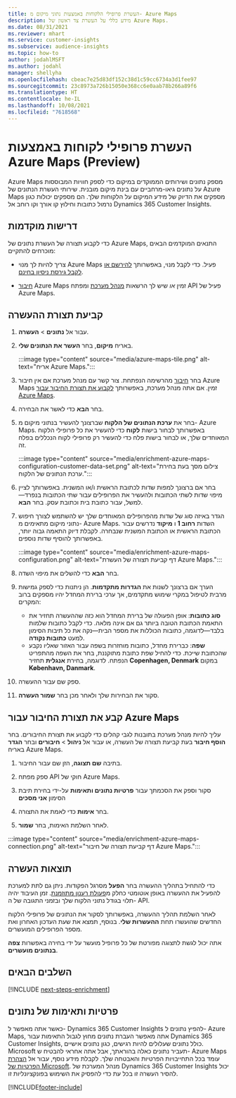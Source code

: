 ```yaml
---
title: העשרת פרופילי הלקוחות באמצעות נתוני מיקום מ- Azure Maps
description: מידע כללי על העשרת צד ראשון של Azure Maps.
ms.date: 08/31/2021
ms.reviewer: mhart
ms.service: customer-insights
ms.subservice: audience-insights
ms.topic: how-to
author: jodahlMSFT
ms.author: jodahl
manager: shellyha
ms.openlocfilehash: cbeac7e25d83df152c38d1c59cc6734a3d1fee97
ms.sourcegitcommit: 23c8973a726b15050e368cc6e0aab78b266a89f6
ms.translationtype: HT
ms.contentlocale: he-IL
ms.lasthandoff: 10/08/2021
ms.locfileid: "7618568"
---
```

# <a name="enrichment-of-customer-profiles-with-azure-maps-preview"></a>העשרת פרופילי לקוחות באמצעות Azure Maps‏ (Preview)

Azure Maps מספק נתונים ושירותים הממוקדים במיקום כדי לספק חוויות המבוססות על נתונים גיאו-מרחביים עם בינת מיקום מובנית. שירותי העשרת הנתונים של Azure Maps מספקים את הדיוק של מידע המיקום על הלקוחות שלך. הם מספקים יכולות כגון נרמול כתובות וחילוץ קו אורך וקו רוחב אל Dynamics 365 Customer Insights.

## <a name="prerequisites"></a>דרישות מוקדמות

כדי לקבוע תצורה של העשרת נתונים של Azure Maps, התנאים המוקדמים הבאים מוכרחים להתקיים:

- צריך להיות לך מנוי Azure Maps פעיל. כדי לקבל מנוי, באפשרותך [להירשם או לקבל גירסת ניסיון בחינם](https://azure.microsoft.com/services/azure-maps/).

- [חיבור](connections.md) Azure Maps זמין *או* שיש לך הרשאות [מנהל מערכת](permissions.md#administrator) ומפתח API פעיל של Azure Maps.

## <a name="configure-the-enrichment"></a>קביעת תצורת ההעשרה

1. עבור אל **נתונים** > **העשרה**. 

1. באריח **מיקום**, בחר **העשר את הנתונים שלי**.

   :::image type="content" source="media/azure-maps-tile.png" alt-text="אריח Azure Maps.":::

1. בחר [חיבור](connections.md) מהרשימה הנפתחת. צור קשר עם מנהל מערכת אם אין חיבור Azure Maps זמין. אם אתה מנהל מערכת, באפשרותך [לקבוע את תצורת החיבור עבור Azure Maps](#configure-the-connection-for-azure-maps). 

1. בחר **הבא** כדי לאשר את הבחירה.

1. בחר את **ערכת הנתונים של הלקוח** שברצונך להעשיר בנתוני מיקום מ- Azure Maps. באפשרותך לבחור בישות **לקוח** כדי להעשיר את כל פרופילי הלקוח המאוחדים שלך, או לבחור בישות פלח כדי להעשיר רק פרופילי לקוח הנכללים בפלח זה.

    :::image type="content" source="media/enrichment-azure-maps-configuration-customer-data-set.png" alt-text="צילום מסך בעת בחירת ערכת הנתונים של הלקוח.":::

1. בחר אם ברצונך למפות שדות לכתובת הראשית ו/או המשנית. באפשרותך לציין מיפוי שדות לשתי הכתובות ולהעשיר את הפרופילים עבור שתי הכתובות בנפרד&mdash;למשל, עבור כתובת בית וכתובת עסק. בחר **הבא**.

1. הגדר באיזה סוג של שדות מהפרופילים המאוחדים שלך יש להשתמש לצורך חיפוש נתוני מיקום מתאימים מ- Azure Maps. השדות **רחוב 1** ו **מיקוד** נדרשים עבור הכתובת הראשית או הכתובת המשנית שנבחרה. לקבלת דיוק התאמה גבוה יותר, באפשרותך להוסיף שדות נוספים.

   :::image type="content" source="media/enrichment-azure-maps-configuration.png" alt-text="דף קביעת תצורה של העשרת Azure Maps.":::

1. בחר **הבא** כדי להשלים את מיפוי השדה.

1. הערך אם ברצונך לשנות את **הגדרות מתקדמות**. הן ניתנות כדי לספק גמישות מרבית לטיפול במקרי שימוש מתקדמים, אך ערכי ברירת המחדל יהיו מספקים ברוב המקרים:
   - **סוג כתובות**: אופן הפעולה של ברירת המחדל הוא כזה שההעשרה תחזיר את התאמת הכתובת הטובה ביותר גם אם אינה מלאה. כדי לקבל כתובות שלמות בלבד&mdash;לדוגמה, כתובות הכוללות את מספר הבית&mdash;נקה את כל תיבות הסימון למעט **כתובות נקודה**. 
   - **שפה**: כברירת מחדל, כתובות מוחזרות בשפה עבור האזור שאליו נקבע שהכתובת שייכת. כדי להחיל שפת כתובת מתוקננת, בחר את השפה מהתפריט הנפתח. לדוגמה, בחירת **אנגלית** תחזיר **Copenhagen, Denmark** במקום **København, Danmark**.

1. ספק שם עבור ההעשרה.

1. סקור את הבחירות שלך ולאחר מכן בחר **שמור העשרה**.

## <a name="configure-the-connection-for-azure-maps"></a>קבע את תצורת החיבור עבור Azure Maps

עליך להיות מנהל מערכת בתובנות לגבי קהלים כדי לקבוע את תצורת החיבורים. בחר **הוסף חיבור** בעת קביעת תצורה של העשרה, או עבור אל **ניהול** > **חיבורים** ובחר **הגדר** באריח Azure Maps.

1. בתיבה **שם תצוגה**, הזן שם עבור החיבור.

1. ספק מפתח API חוקי של Azure Maps.

1. סקור וספק את הסכמתך עבור **פרטיות נתונים ותאימות** על-ידי בחירת תיבת הסימון **אני מסכים**

1. בחר **אימות** כדי לאמת את התצורה.

1. לאחר השלמת האימות, בחר **שמור**.

:::image type="content" source="media/enrichment-azure-maps-connection.png" alt-text="דף קביעת תצורה של חיבור Azure Maps.":::

## <a name="enrichment-results"></a>תוצאות העשרה

כדי להתחיל בתהליך ההעשרה בחר **הפעל** מסרגל הפקודות. ניתן גם לתת למערכת להפעיל את ההעשרה באופן אוטומטי כחלק מ[פעולת רענון מתוזמנת](system.md#schedule-tab). זמן העיבוד יהיה תלוי בגודל נתוני הלקוח שלך ובזמני התגובה של ה- API.

לאחר השלמת תהליך ההעשרה, באפשרותך לסקור את הנתונים של פרופילי הלקוח החדשים שהועשרו תחת **ההעשרות שלי**. בנוסף, תמצא את שעת העדכון האחרון ואת מספר הפרופילים המועשרים.

אתה יכול לגשת לתצוגה מפורטת של כל פרופיל מועשר על ידי בחירה באפשרות **צפה בנתונים מועשרים**.

## <a name="next-steps"></a>השלבים הבאים

[!INCLUDE [next-steps-enrichment](../includes/next-steps-enrichment.md)]

## <a name="data-privacy-and-compliance"></a>פרטיות ותאימות של נתונים

כאשר אתה מאפשר ל- Dynamics 365 Customer Insights להפיץ נתונים ל- Azure Maps, אתה מאפשר העברת נתונים מחוץ לגבול התאימות עבור Dynamics 365 Customer Insights, כולל נתונים שעלולים להיות רגישים, כגון נתונים אישיים. Microsoft תעביר נתונים כאלה בהוראתך, אבל אתה אחראי להבטיח ש- Azure Maps עומד בכל התחייבויות הפרטיות והאבטחה שלך. לקבלת מידע נוסף, עבור אל [הצהרת הפרטיות של Microsoft](https://go.microsoft.com/fwlink/?linkid=396732).
מנהל המערכת של Dynamics 365 Customer Insights יכול להסיר העשרה זו בכל עת כדי להפסיק את השימוש בפונקציונליות זו.

[!INCLUDE[footer-include](../includes/footer-banner.md)]
